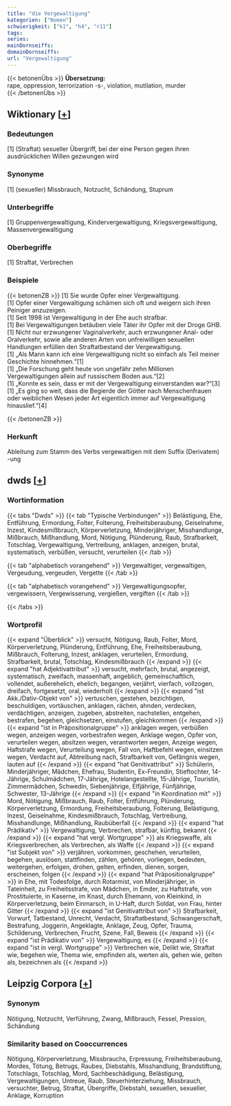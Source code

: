 ```yaml
---
title: "die Vergewaltigung"
kategorien: ["Nomen"]
schwierigkeit: ["k1", "h4", "r11"]
tags:
series:
mainDornseiffs:
domainDornseiffs:
url: "Vergewaltigung"
---
```


{{< betonenÜbs >}}
**Übersetzung:**  
rape, oppression, terrorization -s-, violation, mutilation, murder  
{{< /betonenÜbs >}}

## Wiktionary [[+](https://de.wiktionary.org/wiki/Vergewaltigung)]

### Bedeutungen
[1] (Straftat) sexueller Übergriff, bei der eine Person gegen ihren ausdrücklichen Willen gezwungen wird  

### Synonyme
[1] (sexueller) Missbrauch, Notzucht, Schändung, Stuprum  

### Unterbegriffe
[1] Gruppenvergewaltigung, Kindervergewaltigung, Kriegsvergewaltigung, Massenvergewaltigung  

### Oberbegriffe
[1] Straftat, Verbrechen  

### Beispiele
{{< betonenZB >}}
[1] Sie wurde Opfer einer Vergewaltigung.  
[1] Opfer einer Vergewaltigung schämen sich oft und weigern sich ihren Peiniger anzuzeigen.  
[1] Seit 1998 ist Vergewaltigung in der Ehe auch strafbar.  
[1] Bei Vergewaltigungen betäuben viele Täter ihr Opfer mit der Droge GHB.  
[1] Nicht nur erzwungener Vaginalverkehr, auch erzwungener Anal- oder Oralverkehr, sowie alle anderen Arten von unfreiwilligen sexuellen Handlungen erfüllen den Straftatbestand der Vergewaltigung.  
[1] „Als Mann kann ich eine Vergewaltigung nicht so einfach als Teil meiner Geschichte hinnehmen.“[1]  
[1] „Die Forschung geht heute von ungefähr zehn Millionen Vergewaltigungen allein auf russischem Boden aus.“[2]  
[1] „Konnte es sein, dass er mit der Vergewaltigung einverstanden war?“[3]  
[1] „Es ging so weit, dass die Begierde der Götter nach Menschenfrauen oder weiblichen Wesen jeder Art eigentlich immer auf Vergewaltigung hinauslief.“[4]  

{{< /betonenZB >}}
### Herkunft
Ableitung zum Stamm des Verbs vergewaltigen mit dem Suffix (Derivatem)  -ung  



## dwds [[+](https://www.dwds.de/wb/Vergewaltigung)]

### Wortinformation
{{< tabs "Dwds" >}}
{{< tab "Typische Verbindungen" >}}
Belästigung, Ehe, Entführung, Ermordung, Folter, Folterung, Freiheitsberaubung, Geiselnahme, Inzest, Kindesmißbrauch, Körperverletzung, Minderjähriger, Misshandlunge, Mißbrauch, Mißhandlung, Mord, Nötigung, Plünderung, Raub, Strafbarkeit, Totschlag, Vergewaltigung, Vertreibung, anklagen, anzeigen, brutal, systematisch, verbüßen, versucht, verurteilen
{{< /tab >}}

{{< tab "alphabetisch vorangehend" >}}
Vergewaltiger, vergewaltigen, Vergeudung, vergeuden, Vergette
{{< /tab >}}

{{< tab "alphabetisch vorangehend" >}}
Vergewaltigungsopfer, vergewissern, Vergewisserung, vergießen, vergiften
{{< /tab >}}

{{< /tabs >}}

### Wortprofil
{{< expand "Überblick" >}} versucht, Nötigung, Raub, Folter, Mord, Körperverletzung, Plünderung, Entführung, Ehe, Freiheitsberaubung, Mißbrauch, Folterung, Inzest, anklagen, verurteilen, Ermordung, Strafbarkeit, brutal, Totschlag, Kindesmißbrauch {{< /expand >}}
{{< expand "hat Adjektivattribut" >}} versucht, mehrfach, brutal, angezeigt, systematisch, zweifach, massenhaft, angeblich, gemeinschaftlich, vollendet, außerehelich, ehelich, begangen, verjährt, vierfach, vollzogen, dreifach, fortgesetzt, oral, wiederholt {{< /expand >}}
{{< expand "ist Akk./Dativ-Objekt von" >}} vertuschen, gestehen, bezichtigen, beschuldigen, vortäuschen, anklagen, rächen, ahnden, verdecken, verdächtigen, anzeigen, zugeben, abstreiten, nachstellen, entgehen, bestrafen, begehen, gleichsetzen, einstufen, gleichkommen {{< /expand >}}
{{< expand "ist in Präpositionalgruppe" >}} anklagen wegen, verbüßen wegen, anzeigen wegen, vorbestrafen wegen, Anklage wegen, Opfer von, verurteilen wegen, absitzen wegen, verantworten wegen, Anzeige wegen, Haftstrafe wegen, Verurteilung wegen, Fall von, Haftbefehl wegen, einsitzen wegen, Verdacht auf, Abtreibung nach, Strafbarkeit von, Gefängnis wegen, lauten auf {{< /expand >}}
{{< expand "hat Genitivattribut" >}} Schülerin, Minderjähriger, Mädchen, Ehefrau, Studentin, Ex-Freundin, Stieftochter, 14-Jährige, Schulmädchen, 17-Jährige, Hotelangestellte, 15-Jährige, Touristin, Zimmermädchen, Schwedin, Siebenjährige, Elfjährige, Fünfjährige, Schwester, 13-Jährige {{< /expand >}}
{{< expand "in Koordination mit" >}} Mord, Nötigung, Mißbrauch, Raub, Folter, Entführung, Plünderung, Körperverletzung, Ermordung, Freiheitsberaubung, Folterung, Belästigung, Inzest, Geiselnahme, Kindesmißbrauch, Totschlag, Vertreibung, Misshandlunge, Mißhandlung, Raubüberfall {{< /expand >}}
{{< expand "hat Prädikativ" >}} Vergewaltigung, Verbrechen, strafbar, künftig, bekannt {{< /expand >}}
{{< expand "hat vergl. Wortgruppe" >}} als Kriegswaffe, als Kriegsverbrechen, als Verbrechen, als Waffe {{< /expand >}}
{{< expand "ist Subjekt von" >}} verjähren, vorkommen, geschehen, verurteilen, begehen, auslösen, stattfinden, zählen, gehören, vorliegen, bedeuten, weitergehen, erfolgen, drohen, gelten, erfinden, dienen, sorgen, erscheinen, folgen {{< /expand >}}
{{< expand "hat Präpositionalgruppe" >}} in Ehe, mit Todesfolge, durch Rotarmist, von Minderjähriger, in Tateinheit, zu Freiheitsstrafe, von Mädchen, in Emder, zu Haftstrafe, von Prostituierte, in Kaserne, im Knast, durch Ehemann, von Kleinkind, in Körperverletzung, beim Einmarsch, in U-Haft, durch Soldat, von Frau, hinter Gitter {{< /expand >}}
{{< expand "ist Genitivattribut von" >}} Strafbarkeit, Vorwurf, Tatbestand, Unrecht, Verdacht, Straftatbestand, Schwangerschaft, Bestrafung, Joggerin, Angeklagte, Anklage, Zeug, Opfer, Trauma, Schilderung, Verbrechen, Frucht, Szene, Fall, Beweis {{< /expand >}}
{{< expand "ist Prädikativ von" >}} Vergewaltigung, es {{< /expand >}}
{{< expand "ist in vergl. Wortgruppe" >}} Verbrechen wie, Delikt wie, Straftat wie, begehen wie, Thema wie, empfinden als, werten als, gehen wie, gelten als, bezeichnen als {{< /expand >}}

## Leipzig Corpora [[+](https://corpora.uni-leipzig.de/en/res?word=Vergewaltigung&corpusId=deu_newscrawl-public_2018)]


### Synonym
Nötigung, Notzucht, Verführung, Zwang, Mißbrauch, Fessel, Pression, Schändung


### Similarity based on Cooccurrences
Nötigung, Körperverletzung, Missbrauchs, Erpressung, Freiheitsberaubung, Mordes, Tötung, Betrugs, Raubes, Diebstahls, Misshandlung, Brandstiftung, Totschlags, Totschlag, Mord, Sachbeschädigung, Belästigung, Vergewaltigungen, Untreue, Raub, Steuerhinterziehung, Missbrauch, versuchter, Betrug, Straftat, Übergriffe, Diebstahl, sexuellen, sexueller, Anklage, Korruption


